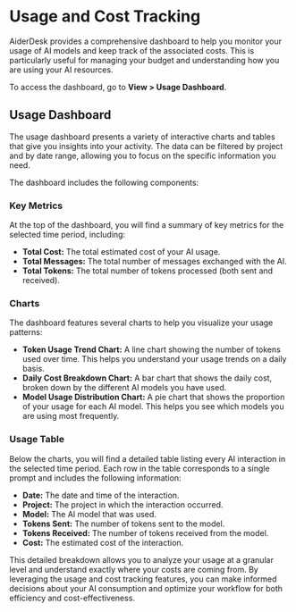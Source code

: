 # Usage and Cost Tracking

AiderDesk provides a comprehensive dashboard to help you monitor your usage of AI models and keep track of the associated costs. This is particularly useful for managing your budget and understanding how you are using your AI resources.

To access the dashboard, go to **View > Usage Dashboard**.

## Usage Dashboard

The usage dashboard presents a variety of interactive charts and tables that give you insights into your activity. The data can be filtered by project and by date range, allowing you to focus on the specific information you need.

The dashboard includes the following components:

### Key Metrics

At the top of the dashboard, you will find a summary of key metrics for the selected time period, including:

-   **Total Cost:** The total estimated cost of your AI usage.
-   **Total Messages:** The total number of messages exchanged with the AI.
-   **Total Tokens:** The total number of tokens processed (both sent and received).

### Charts

The dashboard features several charts to help you visualize your usage patterns:

-   **Token Usage Trend Chart:** A line chart showing the number of tokens used over time. This helps you understand your usage trends on a daily basis.
-   **Daily Cost Breakdown Chart:** A bar chart that shows the daily cost, broken down by the different AI models you have used.
-   **Model Usage Distribution Chart:** A pie chart that shows the proportion of your usage for each AI model. This helps you see which models you are using most frequently.

### Usage Table

Below the charts, you will find a detailed table listing every AI interaction in the selected time period. Each row in the table corresponds to a single prompt and includes the following information:

-   **Date:** The date and time of the interaction.
-   **Project:** The project in which the interaction occurred.
-   **Model:** The AI model that was used.
-   **Tokens Sent:** The number of tokens sent to the model.
-   **Tokens Received:** The number of tokens received from the model.
-   **Cost:** The estimated cost of the interaction.

This detailed breakdown allows you to analyze your usage at a granular level and understand exactly where your costs are coming from. By leveraging the usage and cost tracking features, you can make informed decisions about your AI consumption and optimize your workflow for both efficiency and cost-effectiveness.
